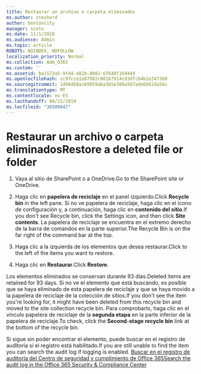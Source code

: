 ```yaml
---
title: Restaurar un archivo o carpeta eliminados
ms.author: stevhord
author: bentoncity
manager: scotv
ms.date: 11/1/2018
ms.audience: Admin
ms.topic: article
ROBOTS: NOINDEX, NOFOLLOW
localization_priority: Normal
ms.collection: Adm_O365
ms.custom: ''
ms.assetid: ba1573a5-9f44-482b-8082-6f648f169449
ms.openlocfilehash: cc97cce1e87982c00167914cd3dfcb4b2e347360
ms.sourcegitcommit: 1d98db8acb9959aba3b5e308a567ade6b62da56c
ms.translationtype: MT
ms.contentlocale: es-ES
ms.lasthandoff: 08/22/2019
ms.locfileid: "36509847"
---
```

# <a name="restore-a-deleted-file-or-folder"></a><span data-ttu-id="5ed22-102">Restaurar un archivo o carpeta eliminados</span><span class="sxs-lookup"><span data-stu-id="5ed22-102">Restore a deleted file or folder</span></span>

1. <span data-ttu-id="5ed22-103">Vaya al sitio de SharePoint o a OneDrive.</span><span class="sxs-lookup"><span data-stu-id="5ed22-103">Go to the SharePoint site or OneDrive.</span></span>
    
2. <span data-ttu-id="5ed22-104">Haga clic en **papelera de reciclaje** en el panel izquierdo.</span><span class="sxs-lookup"><span data-stu-id="5ed22-104">Click **Recycle bin** in the left pane.</span></span> <span data-ttu-id="5ed22-105">Si no ve papelera de reciclaje, haga clic en el icono de configuración y, a continuación, haga clic en **contenido del sitio**.</span><span class="sxs-lookup"><span data-stu-id="5ed22-105">If you don't see Recycle bin, click the Settings icon, and then click **Site contents**.</span></span> <span data-ttu-id="5ed22-106">La papelera de reciclaje se encuentra en el extremo derecho de la barra de comandos en la parte superior.</span><span class="sxs-lookup"><span data-stu-id="5ed22-106">The Recycle Bin is on the far right of the command bar at the top.</span></span>
    
3. <span data-ttu-id="5ed22-107">Haga clic a la izquierda de los elementos que desea restaurar.</span><span class="sxs-lookup"><span data-stu-id="5ed22-107">Click to the left of the items you want to restore.</span></span>
    
4. <span data-ttu-id="5ed22-108">Haga clic en **Restaurar**.</span><span class="sxs-lookup"><span data-stu-id="5ed22-108">Click **Restore**.</span></span>
    
<span data-ttu-id="5ed22-109">Los elementos eliminados se conservan durante 93 días.</span><span class="sxs-lookup"><span data-stu-id="5ed22-109">Deleted items are retained for 93 days.</span></span> <span data-ttu-id="5ed22-110">Si no ve el elemento que está buscando, es posible que se haya eliminado de esta papelera de reciclaje y que se haya movido a la papelera de reciclaje de la colección de sitios.</span><span class="sxs-lookup"><span data-stu-id="5ed22-110">If you don't see the item you're looking for, it might have been deleted from this recycle bin and moved to the site collection recycle bin.</span></span> <span data-ttu-id="5ed22-111">Para comprobarlo, haga clic en el vínculo papelera de reciclaje de la **segunda etapa** en la parte inferior de la papelera de reciclaje.</span><span class="sxs-lookup"><span data-stu-id="5ed22-111">To check, click the **Second-stage recycle bin** link at the bottom of the recycle bin.</span></span> 
  
<span data-ttu-id="5ed22-112">Si sigue sin poder encontrar el elemento, puede buscar en el registro de auditoría si el registro está habilitado.</span><span class="sxs-lookup"><span data-stu-id="5ed22-112">If you are still unable to find the item you can search the audit log if logging is enabled.</span></span> [<span data-ttu-id="5ed22-113">Buscar en el registro de auditoría del Centro de seguridad y cumplimiento de Office 365</span><span class="sxs-lookup"><span data-stu-id="5ed22-113">Search the audit log in the Office 365 Security &amp; Compliance Center</span></span>](https://support.office.com/article/0d4d0f35-390b-4518-800e-0c7ec95e946c.aspx)
  

